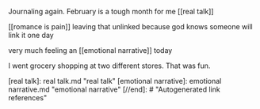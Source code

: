 Journaling again. February is a tough month for me [[real talk]]

[[romance is pain]] leaving that unlinked because god knows someone will link it one day

very much feeling an [[emotional narrative]] today

I went grocery shopping at two different stores. That was fun.

[//begin]: # "Autogenerated link references for markdown compatibility"
[real talk]: real talk.md "real talk"
[emotional narrative]: emotional narrative.md "emotional narrative"
[//end]: # "Autogenerated link references"